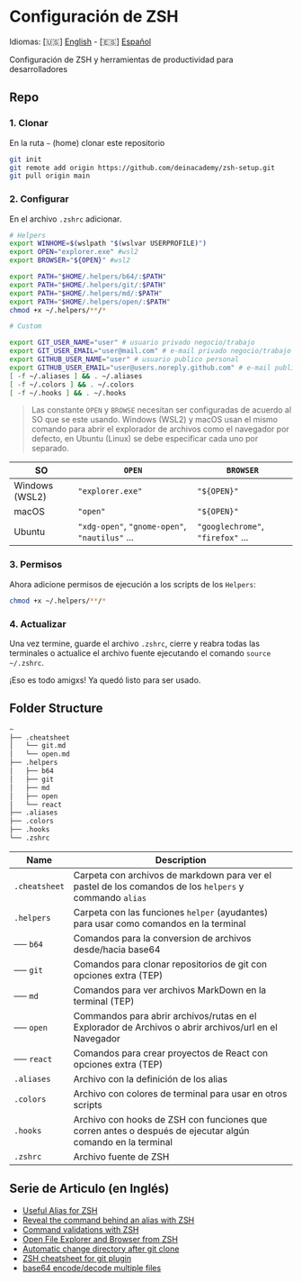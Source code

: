 # Configuración de ZSH

Idiomas: [🇺🇸] [English](README.md) - [🇪🇸] [Español](README.ES.md)

Configuración de ZSH y herramientas de productividad para desarrolladores

## Repo

### 1. Clonar

En la ruta `~` (home) clonar este repositorio

```bash
git init
git remote add origin https://github.com/deinacademy/zsh-setup.git
git pull origin main
```

### 2. Configurar

En el archivo `.zshrc` adicionar.

```bash
# Helpers
export WINHOME=$(wslpath "$(wslvar USERPROFILE)")
export OPEN="explorer.exe" #wsl2
export BROWSER="${OPEN}" #wsl2

export PATH="$HOME/.helpers/b64/:$PATH"
export PATH="$HOME/.helpers/git/:$PATH"
export PATH="$HOME/.helpers/md/:$PATH"
export PATH="$HOME/.helpers/open/:$PATH"
chmod +x ~/.helpers/**/*

# Custom

export GIT_USER_NAME="user" # usuario privado negocio/trabajo
export GIT_USER_EMAIL="user@mail.com" # e-mail privado negocio/trabajo
export GITHUB_USER_NAME="user" # usuario publico personal 
export GITHUB_USER_EMAIL="user@users.noreply.github.com" # e-mail publico personal 
[ -f ~/.aliases ] && . ~/.aliases
[ -f ~/.colors ] && . ~/.colors
[ -f ~/.hooks ] && . ~/.hooks
```

> Las constante `OPEN` y `BROWSE` necesitan ser configuradas de acuerdo al SO que se este usando. Windows (WSL2) y macOS usan el mismo comando para abrir el explorador de archivos como el navegador por defecto, en Ubuntu (Linux) se debe especificar cada uno por separado.

|SO|`OPEN`|`BROWSER`|
|---|---|---|
|Windows (WSL2)|`"explorer.exe"`|`"${OPEN}"`|
|macOS|`"open"`|`"${OPEN}"`|
|Ubuntu|`"xdg-open"`, `"gnome-open"`, `"nautilus"` ...|`"googlechrome"`, `"firefox"` ...|

### 3. Permisos

Ahora adicione permisos de ejecución a los scripts de los `Helpers`:

```bash
chmod +x ~/.helpers/**/*
```

### 4. Actualizar

Una vez termine, guarde el archivo `.zshrc`, cierre y reabra todas las terminales o actualice el archivo fuente ejecutando el comando `source ~/.zshrc`.

¡Eso es todo amigxs! Ya quedó listo para ser usado.

## Folder Structure

```bash
~
├── .cheatsheet
│   └── git.md
│   └── open.md
├── .helpers
│   ├── b64
│   ├── git
│   ├── md
│   ├── open
│   └── react
├── .aliases
├── .colors
├── .hooks
└── .zshrc
```

|Name|Description|
|---|---|
|`.cheatsheet`| Carpeta con archivos de markdown para ver el pastel de los comandos de los `helpers` y commando `alias`|
|`.helpers`| Carpeta con las funciones `helper` (ayudantes) para usar como comandos en la terminal |
| ── `b64`| Comandos para la conversion de archivos desde/hacia base64 |
| ── `git`| Comandos para clonar repositorios de git con opciones extra (TEP) |
| ── `md`| Comandos para ver archivos MarkDown en la terminal (TEP) |
| ── `open`| Commandos para abrir archivos/rutas en el Explorador de Archivos o abrir archivos/url en el Navegador |
| ── `react`| Comandos para crear proyectos de React con opciones extra (TEP) |
|`.aliases`| Archivo con la definición de los alias |
|`.colors`| Archivo con colores de terminal para usar en otros scripts |
|`.hooks`| Archivo con hooks de ZSH con funciones que corren antes o después de ejecutar algún comando en la terminal |
|`.zshrc`| Archivo fuente de ZSH |

## Serie de Articulo (en Inglés)

- [Useful Alias for ZSH](https://dev.to/equiman/useful-alias-for-zsh-1j8b)
- [Reveal the command behind an alias with ZSH](https://dev.to/equiman/reveal-the-command-behind-an-alias-with-zsh-4d96)
- [Command validations with ZSH](https://dev.to/equiman/command-validations-with-zsh-2boa)
- [Open File Explorer and Browser from ZSH](https://dev.to/equiman/open-file-explorer-and-browser-mbb)
- [Automatic change directory after git clone](https://dev.to/equiman/automatic-change-directory-after-git-clone-8ei)
- [ZSH cheatsheet for git plugin](https://dev.to/equiman/zsh-cheatsheet-for-git-plugin-1f6a)
- [base64 encode/decode multiple files](https://dev.to/equiman/base64-encode-decode-multiple-files-2ol1)

